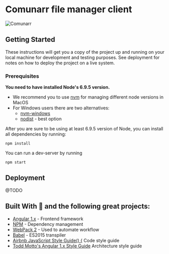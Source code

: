 # Comunarr file manager client

![Comunarr](https://static.wixstatic.com/media/338ed6_82a0ae1e055844fdb83495390e31c58c.jpg/v1/fill/w_320,h_192,al_c,q_80,usm_0.66_1.00_0.01/338ed6_82a0ae1e055844fdb83495390e31c58c.webp "Comunarr logo")

## Getting Started

These instructions will get you a copy of the project up and running on your local machine for development and testing purposes. See deployment for notes on how to deploy the project on a live system.

### Prerequisites

**You need to have installed Node's 6.9.5 version.**
* We recommend you to use [nvm](https://github.com/creationix/nvm) for managing different node versions in MacOS
* For Windows users there are two alternatives:
    * [nvm-windows](https://github.com/coreybutler/nvm-windows)
    * [nodist](https://github.com/marcelklehr/nodist) - best option

After you are sure to be using at least 6.9.5 version of Node, you can install all dependencies by running:

```
npm install
```

You can run a dev-server by running
```
npm start
```

## Deployment

@TODO

## Built With 💚 and the following great projects:

* [Angular 1.x](https://angularjs.org/) - Frontend framework
* [NPM](https://www.npmjs.com/) - Dependency management
* [WebPack 2](https://webpack.js.org/) - Used to automate workflow
* [Babel](https://babeljs.io/) - ES2015 transpiler
* [Airbnb JavaScript Style Guide() {](https://github.com/airbnb/javascript) Code style guide
* [Todd Motto's Angular 1.x Style Guide](https://github.com/toddmotto/angular-styleguide) Architecture style guide
